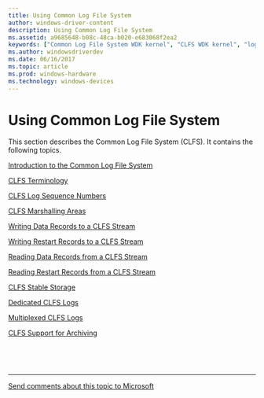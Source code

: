 ```yaml
---
title: Using Common Log File System
author: windows-driver-content
description: Using Common Log File System
ms.assetid: a9685648-b08c-48ca-b020-e683068f2ea2
keywords: ["Common Log File System WDK kernel", "CLFS WDK kernel", "logging service WDK CLFS", "transactional logs WDK CLFS"]
ms.author: windowsdriverdev
ms.date: 06/16/2017
ms.topic: article
ms.prod: windows-hardware
ms.technology: windows-devices
---
```


# Using Common Log File System


This section describes the Common Log File System (CLFS). It contains the following topics.

[Introduction to the Common Log File System](introduction-to-the-common-log-file-system.md)

[CLFS Terminology](clfs-terminology.md)

[CLFS Log Sequence Numbers](clfs-log-sequence-numbers.md)

[CLFS Marshalling Areas](clfs-marshalling-areas.md)

[Writing Data Records to a CLFS Stream](writing-data-records-to-a-clfs-stream.md)

[Writing Restart Records to a CLFS Stream](writing-restart-records-to-a-clfs-stream.md)

[Reading Data Records from a CLFS Stream](reading-data-records-from-a-clfs-stream.md)

[Reading Restart Records from a CLFS Stream](reading-restart-records-from-a-clfs-stream.md)

[CLFS Stable Storage](clfs-stable-storage.md)

[Dedicated CLFS Logs](dedicated-clfs-logs.md)

[Multiplexed CLFS Logs](multiplexed-clfs-logs.md)

[CLFS Support for Archiving](clfs-support-for-archiving.md)

 

 


--------------------
[Send comments about this topic to Microsoft](mailto:wsddocfb@microsoft.com?subject=Documentation%20feedback%20%5Bkernel\kernel%5D:%20Using%20Common%20Log%20File%20System%20%20RELEASE:%20%286/14/2017%29&body=%0A%0APRIVACY%20STATEMENT%0A%0AWe%20use%20your%20feedback%20to%20improve%20the%20documentation.%20We%20don't%20use%20your%20email%20address%20for%20any%20other%20purpose,%20and%20we'll%20remove%20your%20email%20address%20from%20our%20system%20after%20the%20issue%20that%20you're%20reporting%20is%20fixed.%20While%20we're%20working%20to%20fix%20this%20issue,%20we%20might%20send%20you%20an%20email%20message%20to%20ask%20for%20more%20info.%20Later,%20we%20might%20also%20send%20you%20an%20email%20message%20to%20let%20you%20know%20that%20we've%20addressed%20your%20feedback.%0A%0AFor%20more%20info%20about%20Microsoft's%20privacy%20policy,%20see%20http://privacy.microsoft.com/default.aspx. "Send comments about this topic to Microsoft")



